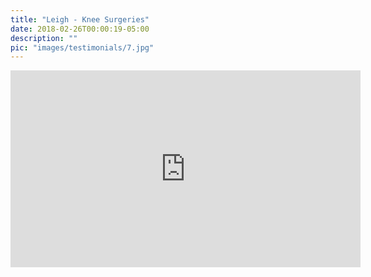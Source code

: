 ```yaml
---
title: "Leigh - Knee Surgeries"
date: 2018-02-26T00:00:19-05:00
description: ""
pic: "images/testimonials/7.jpg"
---
```


<iframe width="560" height="315" src="https://www.youtube.com/embed/p5ar-g97dN8?rel=0" frameborder="0" allow="autoplay; encrypted-media" allowfullscreen></iframe>
